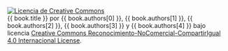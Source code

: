 <a rel="license" href="http://creativecommons.org/licenses/by-nc-sa/4.0/"><img alt="Licencia de Creative Commons" style="border-width:0" src="https://i.creativecommons.org/l/by-nc-sa/4.0/80x15.png" /></a><br /><span xmlns:dct="http://purl.org/dc/terms/" property="dct:title">{{ book.title }}</span> por <span xmlns:cc="http://creativecommons.org/ns#" property="cc:attributionName">{{ book.authors[0] }}</span>, <span xmlns:cc="http://creativecommons.org/ns#" property="cc:attributionName">{{ book.authors[1] }}</span>, <span xmlns:cc="http://creativecommons.org/ns#" property="cc:attributionName">{{ book.authors[2] }}</span>, <span xmlns:cc="http://creativecommons.org/ns#" property="cc:attributionName">{{ book.authors[3] }}</span> y <span xmlns:cc="http://creativecommons.org/ns#" property="cc:attributionName">{{ book.authors[4] }}</span>   bajo licencia <a rel="license" href="http://creativecommons.org/licenses/by-nc-sa/4.0/">Creative Commons Reconocimiento-NoComercial-CompartirIgual 4.0 Internacional License</a>.
